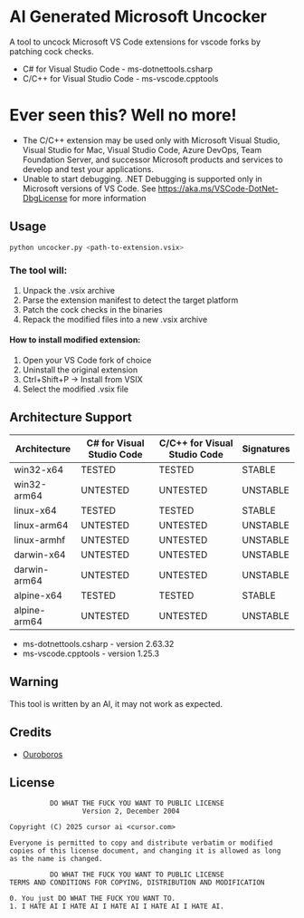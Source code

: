 # AI Generated Microsoft Uncocker

A tool to uncock Microsoft VS Code extensions for vscode forks by patching cock checks.

- C# for Visual Studio Code - ms-dotnettools.csharp
- C/C++ for Visual Studio Code - ms-vscode.cpptools

# Ever seen this? Well no more!

- The C/C++ extension may be used only with Microsoft Visual Studio, Visual Studio for Mac, Visual Studio Code, Azure DevOps, Team Foundation Server, and successor Microsoft products and services to develop and test your applications.
- Unable to start debugging. .NET Debugging is supported only in Microsoft versions of VS Code. See https://aka.ms/VSCode-DotNet-DbgLicense for more information

## Usage

```bash
python uncocker.py <path-to-extension.vsix>
```

### The tool will:
1. Unpack the .vsix archive
2. Parse the extension manifest to detect the target platform
3. Patch the cock checks in the binaries
4. Repack the modified files into a new .vsix archive

#### How to install modified extension:
1. Open your VS Code fork of choice
2. Uninstall the original extension
3. Ctrl+Shift+P -> Install from VSIX
4. Select the modified .vsix file

## Architecture Support

| Architecture | C# for Visual Studio Code | C/C++ for Visual Studio Code | Signatures    |
|--------------|---------------------------|------------------------------|---------------|
| win32-x64    | TESTED                    | TESTED                       | STABLE        |
| win32-arm64  | UNTESTED                  | UNTESTED                     | UNSTABLE      |
| linux-x64    | TESTED                    | TESTED                       | STABLE        |
| linux-arm64  | UNTESTED                  | UNTESTED                     | UNSTABLE      |
| linux-armhf  | UNTESTED                  | UNTESTED                     | UNSTABLE      |
| darwin-x64   | UNTESTED                  | UNTESTED                     | UNSTABLE      |
| darwin-arm64 | UNTESTED                  | UNTESTED                     | UNSTABLE      |
| alpine-x64   | TESTED                    | TESTED                       | STABLE        |
| alpine-arm64 | UNTESTED                  | UNTESTED                     | UNSTABLE      |

- ms-dotnettools.csharp - version 2.63.32
- ms-vscode.cpptools - version 1.25.3

## Warning

This tool is written by an AI, it may not work as expected.

## Credits

- [Ouroboros](https://gist.github.com/Ouroboros/1a1e0b9c8bcbac2a519516aa5a12a52b)

## License

```
          DO WHAT THE FUCK YOU WANT TO PUBLIC LICENSE
                  Version 2, December 2004

Copyright (C) 2025 cursor ai <cursor.com>

Everyone is permitted to copy and distribute verbatim or modified
copies of this license document, and changing it is allowed as long
as the name is changed.

          DO WHAT THE FUCK YOU WANT TO PUBLIC LICENSE
TERMS AND CONDITIONS FOR COPYING, DISTRIBUTION AND MODIFICATION

0. You just DO WHAT THE FUCK YOU WANT TO.
1. I HATE AI I HATE AI I HATE AI I HATE AI I HATE AI.
```
